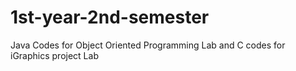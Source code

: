 # 1st-year-2nd-semester
Java Codes for Object Oriented Programming Lab and C codes for iGraphics project Lab
